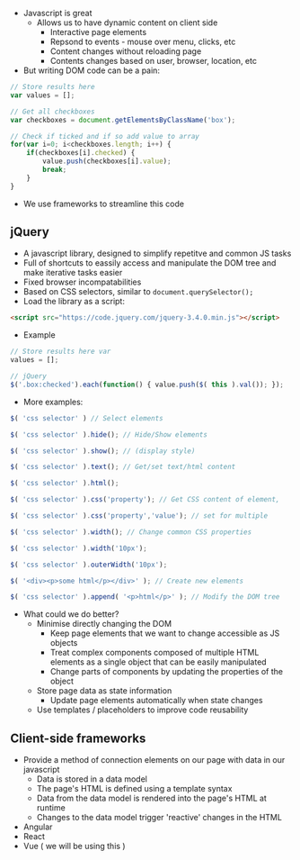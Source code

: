 - Javascript is great
	- Allows us to have dynamic content on client side
		- Interactive page elements
		- Repsond to events - mouse over menu, clicks, etc
		- Content changes without reloading page
		- Contents changes based on user, browser, location, etc
- But writing DOM code can be a pain:

```js
// Store results here 
var values = []; 

// Get all checkboxes 
var checkboxes = document.getElementsByClassName('box'); 

// Check if ticked and if so add value to array
for(var i=0; i<checkboxes.length; i++) {
	if(checkboxes[i].checked) { 
		value.push(checkboxes[i].value); 
		break; 
	} 
}
```
- We use frameworks to streamline this code

## jQuery
- A javascript library, designed to simplify repetitve and common JS tasks
- Full of shortcuts to eassily access and manipulate the DOM tree and make iterative tasks easier
- Fixed browser incompatabilities
- Based on CSS selectors, similar to `document.querySelector();`
- Load the library as a script:

```html
<script src="https://code.jquery.com/jquery-3.4.0.min.js"></script>
```

- Example

```js
// Store results here var 
values = []; 

// jQuery 
$('.box:checked').each(function() { value.push($( this ).val()); });
```

- More examples:

```js
$( 'css selector' ) // Select elements

$( 'css selector' ).hide(); // Hide/Show elements

$( 'css selector' ).show(); // (display style)

$( 'css selector' ).text(); // Get/set text/html content

$( 'css selector' ).html();

$( 'css selector' ).css('property'); // Get CSS content of element,

$( 'css selector' ).css('property','value'); // set for multiple

$( 'css selector' ).width(); // Change common CSS properties

$( 'css selector' ).width('10px');

$( 'css selector' ).outerWidth('10px');

$( '<div><p>some html</p></div>' ); // Create new elements

$( 'css selector' ).append( '<p>html</p>' ); // Modify the DOM tree
```

- What could we do better?
	- Minimise directly changing the DOM
		- Keep page elements that we want to change accessible as JS objects
		- Treat complex components composed of multiple HTML elements as a single object that can be easily manipulated
		- Change parts of components by updating the properties of the object
	- Store page data as state information
		- Update page elements automatically when state changes
	- Use templates / placeholders to improve code reusability

## Client-side frameworks
- Provide a method of connection elements on our page with data in our javascript
	- Data is stored in a data model
	- The page's HTML is defined using a template syntax
	- Data from the data model is rendered into the page's HTML at runtime
	- Changes to the data model trigger 'reactive' changes in the HTML
- Angular
- React
- Vue ( we will be using this )